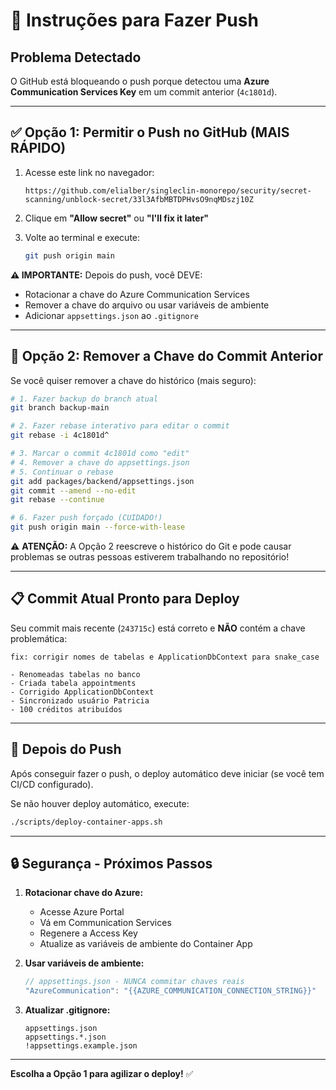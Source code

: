 # 🚨 Instruções para Fazer Push

## Problema Detectado

O GitHub está bloqueando o push porque detectou uma **Azure Communication Services Key** em um
commit anterior (`4c1801d`).

---

## ✅ Opção 1: Permitir o Push no GitHub (MAIS RÁPIDO)

1. Acesse este link no navegador:

   ```
   https://github.com/elialber/singleclin-monorepo/security/secret-scanning/unblock-secret/33l3AfbMBTDPHvsO9nqMDszj10Z
   ```

2. Clique em **"Allow secret"** ou **"I'll fix it later"**

3. Volte ao terminal e execute:
   ```bash
   git push origin main
   ```

**⚠️ IMPORTANTE:** Depois do push, você DEVE:

- Rotacionar a chave do Azure Communication Services
- Remover a chave do arquivo ou usar variáveis de ambiente
- Adicionar `appsettings.json` ao `.gitignore`

---

## 🔧 Opção 2: Remover a Chave do Commit Anterior

Se você quiser remover a chave do histórico (mais seguro):

```bash
# 1. Fazer backup do branch atual
git branch backup-main

# 2. Fazer rebase interativo para editar o commit
git rebase -i 4c1801d^

# 3. Marcar o commit 4c1801d como "edit"
# 4. Remover a chave do appsettings.json
# 5. Continuar o rebase
git add packages/backend/appsettings.json
git commit --amend --no-edit
git rebase --continue

# 6. Fazer push forçado (CUIDADO!)
git push origin main --force-with-lease
```

⚠️ **ATENÇÃO:** A Opção 2 reescreve o histórico do Git e pode causar problemas se outras pessoas
estiverem trabalhando no repositório!

---

## 📋 Commit Atual Pronto para Deploy

Seu commit mais recente (`243715c`) está correto e **NÃO** contém a chave problemática:

```
fix: corrigir nomes de tabelas e ApplicationDbContext para snake_case

- Renomeadas tabelas no banco
- Criada tabela appointments
- Corrigido ApplicationDbContext
- Sincronizado usuário Patricia
- 100 créditos atribuídos
```

---

## 🚀 Depois do Push

Após conseguir fazer o push, o deploy automático deve iniciar (se você tem CI/CD configurado).

Se não houver deploy automático, execute:

```bash
./scripts/deploy-container-apps.sh
```

---

## 🔒 Segurança - Próximos Passos

1. **Rotacionar chave do Azure:**
   - Acesse Azure Portal
   - Vá em Communication Services
   - Regenere a Access Key
   - Atualize as variáveis de ambiente do Container App

2. **Usar variáveis de ambiente:**

   ```csharp
   // appsettings.json - NUNCA commitar chaves reais
   "AzureCommunication": "{{AZURE_COMMUNICATION_CONNECTION_STRING}}"
   ```

3. **Atualizar .gitignore:**
   ```
   appsettings.json
   appsettings.*.json
   !appsettings.example.json
   ```

---

**Escolha a Opção 1 para agilizar o deploy!** ✅
